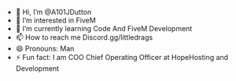 - 👋 Hi, I’m @A101JDutton
- 👀 I’m interested in FiveM
- 🌱 I’m currently learning Code And FiveM Development 
- 📫 How to reach me Discord.gg/littledrags
- 😄 Pronouns: Man
- ⚡ Fun fact: I am COO Chief Operating Officer at HopeHosting and Development

<!---
A101JDutton/A101JDutton is a ✨ special ✨ repository because its `README.md` (this file) appears on your GitHub profile.
You can click the Preview link to take a look at your changes.
--->
